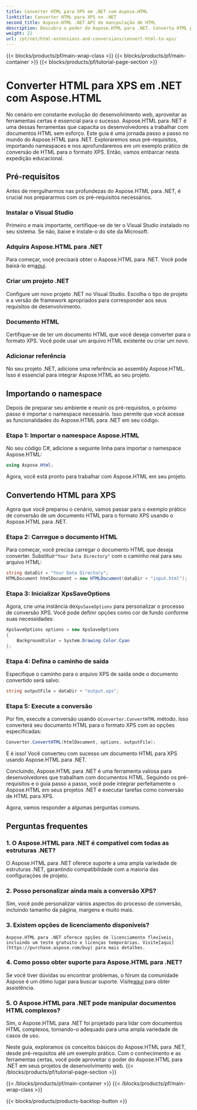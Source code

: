 ```yaml
---
title: Converter HTML para XPS em .NET com Aspose.HTML
linktitle: Converter HTML para XPS no .NET
second_title: Aspose.HTML .NET API de manipulação de HTML
description: Descubra o poder do Aspose.HTML para .NET. Converta HTML para XPS sem esforço. Pré-requisitos, guia passo a passo e FAQs inclusos.
weight: 22
url: /pt/net/html-extensions-and-conversions/convert-html-to-xps/
---
```


{{< blocks/products/pf/main-wrap-class >}}
{{< blocks/products/pf/main-container >}}
{{< blocks/products/pf/tutorial-page-section >}}

# Converter HTML para XPS em .NET com Aspose.HTML


No cenário em constante evolução do desenvolvimento web, aproveitar as ferramentas certas é essencial para o sucesso. Aspose.HTML para .NET é uma dessas ferramentas que capacita os desenvolvedores a trabalhar com documentos HTML sem esforço. Este guia é uma jornada passo a passo no mundo do Aspose.HTML para .NET. Exploraremos seus pré-requisitos, importando namespaces e nos aprofundaremos em um exemplo prático de conversão de HTML para o formato XPS. Então, vamos embarcar nesta expedição educacional.

## Pré-requisitos

Antes de mergulharmos nas profundezas do Aspose.HTML para .NET, é crucial nos prepararmos com os pré-requisitos necessários.

### Instalar o Visual Studio

Primeiro e mais importante, certifique-se de ter o Visual Studio instalado no seu sistema. Se não, baixe e instale-o do site da Microsoft.

### Adquira Aspose.HTML para .NET

 Para começar, você precisará obter o Aspose.HTML para .NET. Você pode baixá-lo em[aqui](https://releases.aspose.com/html/net/).

### Criar um projeto .NET

Configure um novo projeto .NET no Visual Studio. Escolha o tipo de projeto e a versão de framework apropriados para corresponder aos seus requisitos de desenvolvimento.

### Documento HTML

Certifique-se de ter um documento HTML que você deseja converter para o formato XPS. Você pode usar um arquivo HTML existente ou criar um novo.

### Adicionar referência

No seu projeto .NET, adicione uma referência ao assembly Aspose.HTML. Isso é essencial para integrar Aspose.HTML ao seu projeto.

## Importando o namespace

Depois de preparar seu ambiente e reunir os pré-requisitos, o próximo passo é importar o namespace necessário. Isso permite que você acesse as funcionalidades do Aspose.HTML para .NET em seu código.

### Etapa 1: Importar o namespace Aspose.HTML

No seu código C#, adicione a seguinte linha para importar o namespace Aspose.HTML:

```csharp
using Aspose.Html;
```

Agora, você está pronto para trabalhar com Aspose.HTML em seu projeto.

## Convertendo HTML para XPS

Agora que você preparou o cenário, vamos passar para o exemplo prático de conversão de um documento HTML para o formato XPS usando o Aspose.HTML para .NET.

### Etapa 2: Carregue o documento HTML

 Para começar, você precisa carregar o documento HTML que deseja converter. Substituir`"Your Data Directory"` com o caminho real para seu arquivo HTML:

```csharp
string dataDir = "Your Data Directory";
HTMLDocument htmlDocument = new HTMLDocument(dataDir + "input.html");
```

### Etapa 3: Inicializar XpsSaveOptions

 Agora, crie uma instância de`XpsSaveOptions` para personalizar o processo de conversão XPS. Você pode definir opções como cor de fundo conforme suas necessidades:

```csharp
XpsSaveOptions options = new XpsSaveOptions
{
    BackgroundColor = System.Drawing.Color.Cyan
};
```

### Etapa 4: Defina o caminho de saída

Especifique o caminho para o arquivo XPS de saída onde o documento convertido será salvo:

```csharp
string outputFile = dataDir + "output.xps";
```

### Etapa 5: Execute a conversão

 Por fim, execute a conversão usando o`Converter.ConvertHTML` método. Isso converterá seu documento HTML para o formato XPS com as opções especificadas:

```csharp
Converter.ConvertHTML(htmlDocument, options, outputFile);
```

E é isso! Você converteu com sucesso um documento HTML para XPS usando Aspose.HTML para .NET.

Concluindo, Aspose.HTML para .NET é uma ferramenta valiosa para desenvolvedores que trabalham com documentos HTML. Seguindo os pré-requisitos e o guia passo a passo, você pode integrar perfeitamente o Aspose.HTML em seus projetos .NET e executar tarefas como conversão de HTML para XPS.

Agora, vamos responder a algumas perguntas comuns.

## Perguntas frequentes

### 1. O Aspose.HTML para .NET é compatível com todas as estruturas .NET?
   O Aspose.HTML para .NET oferece suporte a uma ampla variedade de estruturas .NET, garantindo compatibilidade com a maioria das configurações de projeto.

### 2. Posso personalizar ainda mais a conversão XPS?
   Sim, você pode personalizar vários aspectos do processo de conversão, incluindo tamanho da página, margens e muito mais.

### 3. Existem opções de licenciamento disponíveis?
    Aspose.HTML para .NET oferece opções de licenciamento flexíveis, incluindo um teste gratuito e licenças temporárias. Visite[aqui](https://purchase.aspose.com/buy) para mais detalhes.

### 4. Como posso obter suporte para Aspose.HTML para .NET?
   Se você tiver dúvidas ou encontrar problemas, o fórum da comunidade Aspose é um ótimo lugar para buscar suporte. Visite[aqui](https://forum.aspose.com/) para obter assistência.

### 5. O Aspose.HTML para .NET pode manipular documentos HTML complexos?
   Sim, o Aspose.HTML para .NET foi projetado para lidar com documentos HTML complexos, tornando-o adequado para uma ampla variedade de casos de uso.

Neste guia, exploramos os conceitos básicos do Aspose.HTML para .NET, desde pré-requisitos até um exemplo prático. Com o conhecimento e as ferramentas certas, você pode aproveitar o poder do Aspose.HTML para .NET em seus projetos de desenvolvimento web.
{{< /blocks/products/pf/tutorial-page-section >}}

{{< /blocks/products/pf/main-container >}}
{{< /blocks/products/pf/main-wrap-class >}}

{{< blocks/products/products-backtop-button >}}
